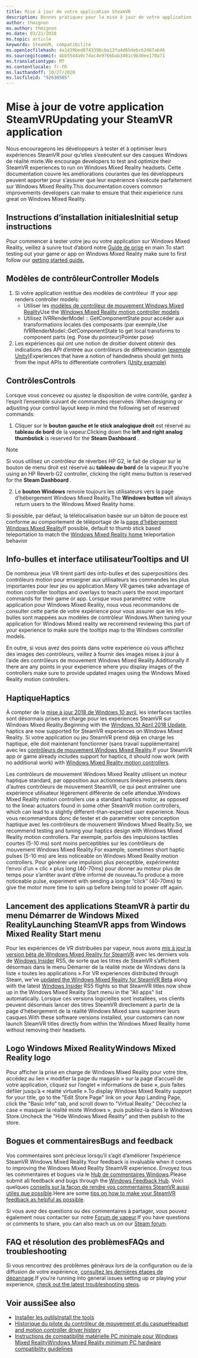 ```yaml
---
title: Mise à jour de votre application SteamVR
description: Bonnes pratiques pour la mise à jour de votre application SteamVR afin d’optimiser la compatibilité avec les casques de Windows Mixed Reality.
author: thmignon
ms.author: thmignon
ms.date: 03/21/2018
ms.topic: article
keywords: SteamVR, compatibilité
ms.openlocfilehash: 4a1439bed8743396cba13fa4d65debc62487ab46
ms.sourcegitcommit: 4bb5544a0c74ac4e9766bab3401c9b30ee170a71
ms.translationtype: MT
ms.contentlocale: fr-FR
ms.lasthandoff: 10/27/2020
ms.locfileid: "92638505"
---
```

# <a name="updating-your-steamvr-application"></a><span data-ttu-id="a3451-104">Mise à jour de votre application SteamVR</span><span class="sxs-lookup"><span data-stu-id="a3451-104">Updating your SteamVR application</span></span>
<span data-ttu-id="a3451-105">Nous encourageons les développeurs à tester et à optimiser leurs expériences SteamVR pour qu’elles s’exécutent sur des casques Windows de réalité mixte.</span><span class="sxs-lookup"><span data-stu-id="a3451-105">We encourage developers to test and optimize their SteamVR experiences to run on Windows Mixed Reality headsets.</span></span> <span data-ttu-id="a3451-106">Cette documentation couvre les améliorations courantes que les développeurs peuvent apporter pour s’assurer que leur expérience s’exécute parfaitement sur Windows Mixed Reality.</span><span class="sxs-lookup"><span data-stu-id="a3451-106">This documentation covers common improvements developers can make to ensure that their experience runs great on Windows Mixed Reality.</span></span>

## <a name="initial-setup-instructions"></a><span data-ttu-id="a3451-107">Instructions d’installation initiales</span><span class="sxs-lookup"><span data-stu-id="a3451-107">Initial setup instructions</span></span>

<span data-ttu-id="a3451-108">Pour commencer à tester votre jeu ou votre application sur Windows Mixed Reality, veillez à suivre tout d’abord notre [Guide de prise](https://aka.ms/WindowsMixedRealitySteamVR) en main.</span><span class="sxs-lookup"><span data-stu-id="a3451-108">To start testing out your game or app on Windows Mixed Reality make sure to first follow our [getting started guide.](https://aka.ms/WindowsMixedRealitySteamVR)</span></span>

## <a name="controller-models"></a><span data-ttu-id="a3451-109">Modèles de contrôleur</span><span class="sxs-lookup"><span data-stu-id="a3451-109">Controller Models</span></span>
1. <span data-ttu-id="a3451-110">Si votre application restitue des modèles de contrôleur :</span><span class="sxs-lookup"><span data-stu-id="a3451-110">If your app renders controller models:</span></span>
    * <span data-ttu-id="a3451-111">Utiliser les [modèles de contrôleur de mouvement Windows Mixed Reality](../../design/motion-controllers.md#rendering-the-motion-controller-model)</span><span class="sxs-lookup"><span data-stu-id="a3451-111">Use the [Windows Mixed Reality motion controller models](../../design/motion-controllers.md#rendering-the-motion-controller-model)</span></span>
    * <span data-ttu-id="a3451-112">Utilisez IVRRenderModel :: GetComponentState pour accéder aux transformations locales des composants (par exemple,</span><span class="sxs-lookup"><span data-stu-id="a3451-112">Use IVRRenderModel::GetComponentState to get local transforms to component parts (eg.</span></span> <span data-ttu-id="a3451-113">Pose du pointeur)</span><span class="sxs-lookup"><span data-stu-id="a3451-113">Pointer pose)</span></span>
2. <span data-ttu-id="a3451-114">Les expériences qui ont une notion de droitier doivent obtenir des indications des API d’entrée aux contrôleurs de différenciation [(exemple Unity)](../unity/gestures-and-motion-controllers-in-unity.md#unity-buttonaxis-mapping-table)</span><span class="sxs-lookup"><span data-stu-id="a3451-114">Experiences that have a notion of handedness should get hints from the input APIs to differentiate controllers [(Unity example)](../unity/gestures-and-motion-controllers-in-unity.md#unity-buttonaxis-mapping-table)</span></span>

## <a name="controls"></a><span data-ttu-id="a3451-115">Contrôles</span><span class="sxs-lookup"><span data-stu-id="a3451-115">Controls</span></span>

<span data-ttu-id="a3451-116">Lorsque vous concevez ou ajustez la disposition de votre contrôle, gardez à l’esprit l’ensemble suivant de commandes réservées :</span><span class="sxs-lookup"><span data-stu-id="a3451-116">When designing or adjusting your control layout keep in mind the following set of reserved commands:</span></span>
1. <span data-ttu-id="a3451-117">Cliquer sur le **bouton gauche et le stick analogique droit** est réservé au **tableau de bord** de la vapeur.</span><span class="sxs-lookup"><span data-stu-id="a3451-117">Clicking down the **left and right analog thumbstick** is reserved for the **Steam Dashboard** .</span></span>

> [!NOTE]
> <span data-ttu-id="a3451-118">Si vous utilisez un contrôleur de réverbes HP G2, le fait de cliquer sur le bouton de menu droit est réservé au **tableau de bord** de la vapeur.</span><span class="sxs-lookup"><span data-stu-id="a3451-118">If you're using an HP Reverb G2 controller, clicking the right menu button is reserved for the **Steam Dashboard** .</span></span>

2. <span data-ttu-id="a3451-119">Le **bouton Windows** renvoie toujours les utilisateurs vers la page d’hébergement Windows Mixed Reality.</span><span class="sxs-lookup"><span data-stu-id="a3451-119">The **Windows button** will always return users to the Windows Mixed Reality home.</span></span>

<span data-ttu-id="a3451-120">Si possible, par défaut, la télélocalisation basée sur un bâton de pouce est conforme au comportement de téléportage de la [page d’hébergement Windows Mixed Reality](../../discover/navigating-the-windows-mixed-reality-home.md#getting-around-your-home)</span><span class="sxs-lookup"><span data-stu-id="a3451-120">If possible, default to thumb stick based teleportation to match the [Windows Mixed Reality home](../../discover/navigating-the-windows-mixed-reality-home.md#getting-around-your-home) teleportation behavior</span></span>

## <a name="tooltips-and-ui"></a><span data-ttu-id="a3451-121">Info-bulles et interface utilisateur</span><span class="sxs-lookup"><span data-stu-id="a3451-121">Tooltips and UI</span></span>

<span data-ttu-id="a3451-122">De nombreux jeux VR tirent parti des info-bulles et des superpositions des contrôleurs motion pour enseigner aux utilisateurs les commandes les plus importantes pour leur jeu ou application.</span><span class="sxs-lookup"><span data-stu-id="a3451-122">Many VR games take advantage of motion controller tooltips and overlays to teach users the most important commands for their game or app.</span></span> <span data-ttu-id="a3451-123">Lorsque vous paramétrez votre application pour Windows Mixed Reality, nous vous recommandons de consulter cette partie de votre expérience pour vous assurer que les info-bulles sont mappées aux modèles de contrôleur Windows.</span><span class="sxs-lookup"><span data-stu-id="a3451-123">When tuning your application for Windows Mixed reality we recommend reviewing this part of your experience to make sure the tooltips map to the Windows controller models.</span></span>

<span data-ttu-id="a3451-124">En outre, si vous avez des points dans votre expérience où vous affichez des images des contrôleurs, veillez à fournir des images mises à jour à l’aide des contrôleurs de mouvement Windows Mixed Reality.</span><span class="sxs-lookup"><span data-stu-id="a3451-124">Additionally if there are any points in your experience where you display images of the controllers make sure to provide updated images using the Windows Mixed Reality motion controllers.</span></span>

## <a name="haptics"></a><span data-ttu-id="a3451-125">Haptique</span><span class="sxs-lookup"><span data-stu-id="a3451-125">Haptics</span></span>

<span data-ttu-id="a3451-126">À compter de la [mise à jour 2018 de Windows 10 avril](https://docs.microsoft.com/windows/mixed-reality/enthusiast-guide/release-notes-april-2018), les interfaces tactiles sont désormais prises en charge pour les expériences SteamVR sur Windows Mixed Reality.</span><span class="sxs-lookup"><span data-stu-id="a3451-126">Beginning with the [Windows 10 April 2018 Update](https://docs.microsoft.com/windows/mixed-reality/enthusiast-guide/release-notes-april-2018), haptics are now supported for SteamVR experiences on Windows Mixed Reality.</span></span> <span data-ttu-id="a3451-127">Si votre application ou jeu SteamVR prend déjà en charge les haptique, elle doit maintenant fonctionner (sans travail supplémentaire) avec les [contrôleurs de mouvement Windows Mixed Reality](../../design/motion-controllers.md).</span><span class="sxs-lookup"><span data-stu-id="a3451-127">If your SteamVR app or game already includes support for haptics, it should now work (with no additional work) with [Windows Mixed Reality motion controllers](../../design/motion-controllers.md).</span></span>

<span data-ttu-id="a3451-128">Les contrôleurs de mouvement Windows Mixed Reality utilisent un moteur haptique standard, par opposition aux actionneurs linéaires présents dans d’autres contrôleurs de mouvement SteamVR, ce qui peut entraîner une expérience utilisateur légèrement différente de celle attendue.</span><span class="sxs-lookup"><span data-stu-id="a3451-128">Windows Mixed Reality motion controllers use a standard haptics motor, as opposed to the linear actuators found in some other SteamVR motion controllers, which can lead to a slightly different-than-expected user experience.</span></span> <span data-ttu-id="a3451-129">Nous vous recommandons donc de tester et de paramétrer votre conception haptique avec les contrôleurs de mouvement Windows Mixed Reality.</span><span class="sxs-lookup"><span data-stu-id="a3451-129">So, we recommend testing and tuning your haptics design with Windows Mixed Reality motion controllers.</span></span> <span data-ttu-id="a3451-130">Par exemple, parfois des impulsions tactiles courtes (5-10 ms) sont moins perceptibles sur les contrôleurs de mouvement Windows Mixed Reality.</span><span class="sxs-lookup"><span data-stu-id="a3451-130">For example, sometimes short haptic pulses (5-10 ms) are less noticeable on Windows Mixed Reality motion controllers.</span></span> <span data-ttu-id="a3451-131">Pour générer une impulsion plus perceptible, expérimentez l’envoi d’un « clic » plus long (40-70ms) pour donner au moteur plus de temps pour s’arrêter avant d’être informé de nouveau.</span><span class="sxs-lookup"><span data-stu-id="a3451-131">To produce a more noticeable pulse, experiment with sending a longer “click” (40-70ms) to give the motor more time to spin up before being told to power off again.</span></span>

## <a name="launching-steamvr-apps-from-windows-mixed-reality-start-menu"></a><span data-ttu-id="a3451-132">Lancement des applications SteamVR à partir du menu Démarrer de Windows Mixed Reality</span><span class="sxs-lookup"><span data-stu-id="a3451-132">Launching SteamVR apps from Windows Mixed Reality Start menu</span></span>

<span data-ttu-id="a3451-133">Pour les expériences de VR distribuées par vapeur, nous avons [mis à jour la version bêta de Windows Mixed Reality for SteamVR](https://steamcommunity.com/games/719950/announcements/detail/1687045485866139800) avec les derniers vols de [Windows Insider](https://insider.windows.com) RS5, de sorte que les titres de SteamVR s’affichent désormais dans le menu Démarrer de la réalité mixte de Windows dans la liste « toutes les applications ».</span><span class="sxs-lookup"><span data-stu-id="a3451-133">For VR experiences distributed through Steam, we've [updated the Windows Mixed Reality for SteamVR Beta](https://steamcommunity.com/games/719950/announcements/detail/1687045485866139800) along with the latest [Windows Insider](https://insider.windows.com) RS5 flights so that SteamVR titles now show up in the Windows Mixed Reality Start menu in the "All apps" list automatically.</span></span> <span data-ttu-id="a3451-134">Lorsque ces versions logicielles sont installées, vos clients peuvent désormais lancer des titres SteamVR directement à partir de la page d’hébergement de la réalité Windows Mixed sans supprimer leurs casques.</span><span class="sxs-lookup"><span data-stu-id="a3451-134">With these software versions installed, your customers can now launch SteamVR titles directly from within the Windows Mixed Reality home without removing their headsets.</span></span>

## <a name="windows-mixed-reality-logo"></a><span data-ttu-id="a3451-135">Logo Windows Mixed Reality</span><span class="sxs-lookup"><span data-stu-id="a3451-135">Windows Mixed Reality logo</span></span>

<span data-ttu-id="a3451-136">Pour afficher la prise en charge de Windows Mixed Reality pour votre titre, accédez au lien « modifier la page du magasin » sur la page d’accueil de votre application, cliquez sur l’onglet « informations de base », puis faites défiler jusqu’à « réalité virtuelle ».</span><span class="sxs-lookup"><span data-stu-id="a3451-136">To display Windows Mixed Reality support for your title, go to the "Edit Store Page" link on your App Landing Page, click the "Basic Info" tab, and scroll down to "Virtual Reality."</span></span> <span data-ttu-id="a3451-137">Décochez la case « masquer la réalité mixte Windows », puis publiez-la dans le Windows Store.</span><span class="sxs-lookup"><span data-stu-id="a3451-137">Uncheck the "Hide Windows Mixed Reality" and then publish to the store.</span></span>

## <a name="bugs-and-feedback"></a><span data-ttu-id="a3451-138">Bogues et commentaires</span><span class="sxs-lookup"><span data-stu-id="a3451-138">Bugs and feedback</span></span>

<span data-ttu-id="a3451-139">Vos commentaires sont précieux lorsqu’il s’agit d’améliorer l’expérience SteamVR Windows Mixed Reality.</span><span class="sxs-lookup"><span data-stu-id="a3451-139">Your feedback is invaluable when it comes to improving the Windows Mixed Reality SteamVR experience.</span></span> <span data-ttu-id="a3451-140">Envoyez tous les commentaires et bogues via le [Hub de commentaires Windows](https://docs.microsoft.com/windows/mixed-reality/enthusiast-guide/filing-feedback).</span><span class="sxs-lookup"><span data-stu-id="a3451-140">Please submit all feedback and bugs through the [Windows Feedback Hub](https://docs.microsoft.com/windows/mixed-reality/enthusiast-guide/filing-feedback).</span></span> <span data-ttu-id="a3451-141">Voici quelques [conseils sur la façon de rendre vos commentaires SteamVR aussi utiles que possible](https://docs.microsoft.com/windows/mixed-reality/enthusiast-guide/using-steamvr-with-windows-mixed-reality#sharing-feedback-on-steamvr).</span><span class="sxs-lookup"><span data-stu-id="a3451-141">Here are some [tips on how to make your SteamVR feedback as helpful as possible](https://docs.microsoft.com/windows/mixed-reality/enthusiast-guide/using-steamvr-with-windows-mixed-reality#sharing-feedback-on-steamvr).</span></span>

<span data-ttu-id="a3451-142">Si vous avez des questions ou des commentaires à partager, vous pouvez également nous contacter sur notre [Forum de vapeur](https://steamcommunity.com/app/719950/discussions/).</span><span class="sxs-lookup"><span data-stu-id="a3451-142">If you have questions or comments to share, you can also reach us on our [Steam forum](https://steamcommunity.com/app/719950/discussions/).</span></span>

## <a name="faqs-and-troubleshooting"></a><span data-ttu-id="a3451-143">FAQ et résolution des problèmes</span><span class="sxs-lookup"><span data-stu-id="a3451-143">FAQs and troubleshooting</span></span>

<span data-ttu-id="a3451-144">Si vous rencontrez des problèmes généraux lors de la configuration ou de la diffusion de votre expérience, [consultez les dernières étapes de dépannage](https://docs.microsoft.com/windows/mixed-reality/enthusiast-guide/troubleshooting-windows-mixed-reality#steamvr).</span><span class="sxs-lookup"><span data-stu-id="a3451-144">If you're running into general issues setting up or playing your experience, [check out the latest troubleshooting steps](https://docs.microsoft.com/windows/mixed-reality/enthusiast-guide/troubleshooting-windows-mixed-reality#steamvr).</span></span>

## <a name="see-also"></a><span data-ttu-id="a3451-145">Voir aussi</span><span class="sxs-lookup"><span data-stu-id="a3451-145">See also</span></span>
* [<span data-ttu-id="a3451-146">Installer les outils</span><span class="sxs-lookup"><span data-stu-id="a3451-146">Install the tools</span></span>](../install-the-tools.md)
* [<span data-ttu-id="a3451-147">Historique du pilote du contrôleur de mouvement et du casque</span><span class="sxs-lookup"><span data-stu-id="a3451-147">Headset and motion controller driver history</span></span>](https://docs.microsoft.com/windows/mixed-reality/enthusiast-guide/mixed-reality-software)
* [<span data-ttu-id="a3451-148">Instructions de compatibilité matérielle PC minimale pour Windows Mixed Reality</span><span class="sxs-lookup"><span data-stu-id="a3451-148">Windows Mixed Reality minimum PC hardware compatibility guidelines</span></span>](https://docs.microsoft.com/windows/mixed-reality/enthusiast-guide/windows-mixed-reality-minimum-pc-hardware-compatibility-guidelines)
